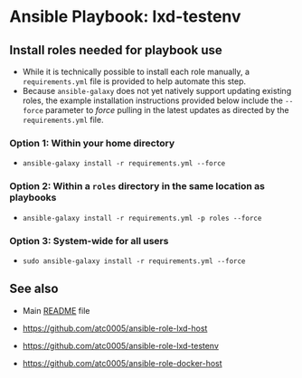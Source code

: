 # Ansible Playbook: lxd-testenv

## Install roles needed for playbook use

- While it is technically possible to install each role manually, a
  `requirements.yml` file is provided to help automate this step.
- Because `ansible-galaxy` does not yet natively support updating existing
  roles, the example installation instructions provided below include the
  `--force` parameter to *force* pulling in the latest updates as directed by
  the `requirements.yml` file.

### Option 1: Within your home directory

- `ansible-galaxy install -r requirements.yml --force`

### Option 2: Within a `roles` directory in the same location as playbooks

- `ansible-galaxy install -r requirements.yml -p roles --force`

### Option 3: System-wide for all users

- `sudo ansible-galaxy install -r requirements.yml --force`

## See also

- Main [README](../README.md) file

- <https://github.com/atc0005/ansible-role-lxd-host>
- <https://github.com/atc0005/ansible-role-lxd-testenv>
- <https://github.com/atc0005/ansible-role-docker-host>
